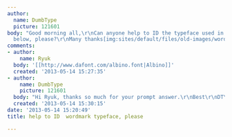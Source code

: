 ```yaml
---
author:
  name: DumbType
  picture: 121601
body: "Good morning all,\r\nCan anyone help to ID the typeface used in the wordmark
  below, please?\r\nMany thanks[img:sites/default/files/old-images/wordmark_4842.png]"
comments:
- author:
    name: Ryuk
  body: '[[http://www.dafont.com/albino.font|Albino]]'
  created: '2013-05-14 15:27:35'
- author:
    name: DumbType
    picture: 121601
  body: "Hi Ryuk, thanks so much for your prompt answer.\r\nBest\r\nDT\r\n"
  created: '2013-05-14 15:30:15'
date: '2013-05-14 15:20:49'
title: help to ID  wordmark typeface, please

---
```

